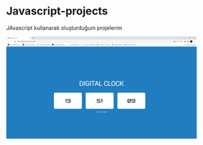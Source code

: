# Javascript-projects

JAvascript  kullanarak oluşturduğum projelerim

![resim](https://github.com/ozcann159/Javascript-projects/blob/main/Digital%20Clock%20-%20Google%20Chrome%2022.04.2023%2013_51_09.png)
